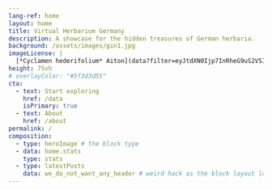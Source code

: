 ```yaml
---
lang-ref: home
layout: home
title: Virtual Herbarium Germany
description: A showcase for the hidden treasures of German herbaria.
background: /assets/images/gin1.jpg
imageLicense: |
  [*Cyclamen hederifolium* Aiton](data?filter=eyJtdXN0Ijp7InRheG9uS2V5IjpbNzEyNzgxMF19fQ&view=TABLE); photo by [Thomas Dürbye](https://www.bgbm.org/en/staff/thomas-durbye) via [GBIF](https://www.gbif.org/occurrence/2556888823)
height: 75vh
# overlayColor: "#5f3d3d55"
cta:
  - text: Start exploring
    href: /data
    isPrimary: true
  - text: About
    href: /about
permalink: /
composition:
  - type: heroImage # the block type
  - data: home.stats
    type: stats
  - type: latestPosts
    data: we_do_not_want_any_header # weird hack as the block layout looks for a data element and falls back to the page if none is present
---
```

